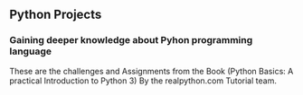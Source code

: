 ## Python Projects

### Gaining deeper knowledge about Pyhon programming language

These are the challenges and Assignments from the Book (Python Basics: A practical Introduction to Python 3) By the realpython.com Tutorial team.
